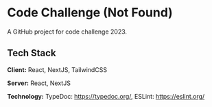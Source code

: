 
# Code Challenge (Not Found)

A GitHub project for code challenge 2023.




## Tech Stack

**Client:** React, NextJS, TailwindCSS

**Server:** React, NextJS

**Technology:** 
TypeDoc: https://typedoc.org/, ESLint: https://eslint.org/

